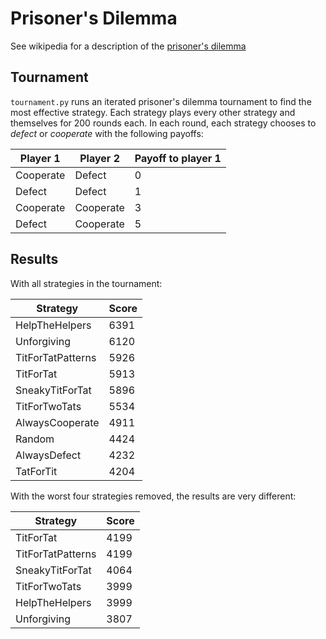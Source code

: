 # Prisoner's Dilemma

See wikipedia for a description of the
[prisoner's dilemma](https://en.wikipedia.org/wiki/Prisoner%27s_dilemma)

## Tournament

`tournament.py` runs an iterated prisoner's dilemma tournament to find the most
effective strategy. Each strategy plays every other strategy and themselves for
200 rounds each. In each round, each strategy chooses to *defect* or *cooperate*
with the following payoffs: 

| Player 1  | Player 2  | Payoff to player 1 |
| --------- | --------- | ------------------ |
| Cooperate | Defect    | 0                  |
| Defect    | Defect    | 1                  |
| Cooperate | Cooperate | 3                  |
| Defect    | Cooperate | 5                  |

## Results

With all strategies in the tournament:

| Strategy             | Score |
| -------------------- | ----- |
| HelpTheHelpers       |  6391 |
| Unforgiving          |  6120 |
| TitForTatPatterns    |  5926 |
| TitForTat            |  5913 |
| SneakyTitForTat      |  5896 |
| TitForTwoTats        |  5534 |
| AlwaysCooperate      |  4911 |
| Random               |  4424 |
| AlwaysDefect         |  4232 |
| TatForTit            |  4204 |

With the worst four strategies removed, the results are very different:

| Strategy             | Score |
| -------------------- | ----- |
| TitForTat            |  4199 |
| TitForTatPatterns    |  4199 |
| SneakyTitForTat      |  4064 |
| TitForTwoTats        |  3999 |
| HelpTheHelpers       |  3999 |
| Unforgiving          |  3807 |
